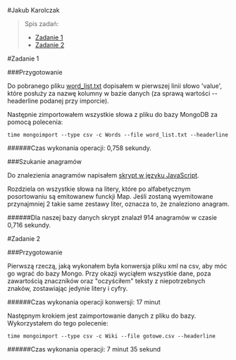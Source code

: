 #Jakub Karolczak

> Spis zadań:
> * [Zadanie 1](#zadanie-1)
> * [Zadanie 2](#zadanie-2)

#Zadanie 1

###Przygotowanie

Do pobranego pliku [word_list.txt](http://wbzyl.inf.ug.edu.pl/nosql/doc/data/word_list.txt) dopisałem w pierwszej linii słowo 'value', które posłuży za nazwę kolumny w bazie danych (za sprawą wartości --headerline podanej przy imporcie).

Następnie zimportowałem wszystkie słowa z pliku do bazy MongoDB za pomocą polecenia:
```
time mongoimport --type csv -c Words --file word_list.txt --headerline
```

######Czas wykonania operacji: 0,758 sekundy.

###Szukanie anagramów

Do znalezienia anagramów napisałem [skrypt w języku JavaScript](Zad1.js).

Rozdziela on wszystkie słowa na litery, które po alfabetycznym posortowaniu są emitowanew funckji Map. Jeśli zostaną wyemitowane przynajmniej 2 takie same zestawy liter, oznacza to, że znaleziono anagram.

######Dla naszej bazy danych skrypt znalazł 914 anagramów w czasie 0,716 sekundy.

#Zadanie 2

###Przygotowanie

Pierwszą rzeczą, jaką wykonałem była konwersja pliku xml na csv, aby móc go wgrać do bazy Mongo. Przy okazji wyciąłem wszystkie dane, poza zawartością znaczników <text> oraz "oczyściłem" teksty z niepotrzebnych znaków, zostawiając jedynie litery i cyfry.

######Czas wykonania operacji konwersji: 17 minut

Następnym krokiem jest zaimportowanie danych z pliku do bazy. Wykorzystałem do tego polecenie:
```
time mongoimport --type csv -c Wiki --file gotowe.csv --headerline
```

######Czas wykonania operacji: 7 minut 35 sekund
